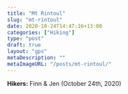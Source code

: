 ```yaml
---
title: "Mt Rintoul"
slug: "mt-rintoul"
date: 2020-10-24T14:47:16+13:00
categories: ["Hiking"]
type: "post"
draft: true
layout: "gps"
metaDescription: ""
metaImageURL: "/posts/mt-rintoul/"
---
```


__Hikers:__ Finn & Jen (October 24th, 2020)